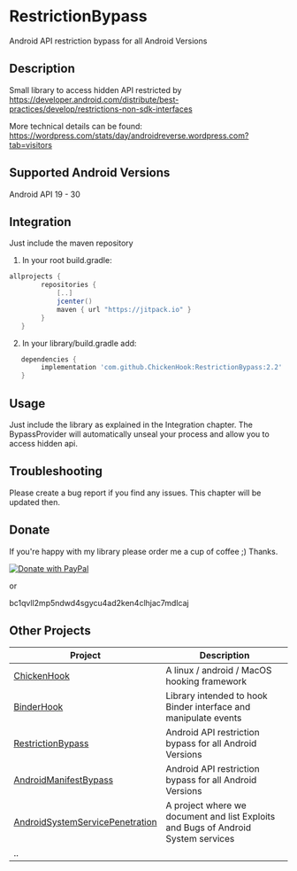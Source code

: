 # RestrictionBypass
Android API restriction bypass for all Android Versions

## Description

Small library to access hidden API restricted by https://developer.android.com/distribute/best-practices/develop/restrictions-non-sdk-interfaces

More technical details can be found: https://wordpress.com/stats/day/androidreverse.wordpress.com?tab=visitors

## Supported Android Versions

Android API 19 - 30


## Integration

Just include the maven repository

1) In your root build.gradle:
```groovy
allprojects {
        repositories {
            [..]
            jcenter()
            maven { url "https://jitpack.io" }
        }
   }
```
2) In your library/build.gradle add:
```groovy
   dependencies {
        implementation 'com.github.ChickenHook:RestrictionBypass:2.2'
   }
```
## Usage

Just include the library as explained in the Integration chapter.
The BypassProvider will automatically unseal your process and allow you to access hidden api.

## Troubleshooting

Please create a bug report if you find any issues. This chapter will be updated then.


## Donate

If you're happy with my library please order me a cup of coffee ;) Thanks.

[![Donate with PayPal](https://raw.githubusercontent.com/stefan-niedermann/paypal-donate-button/master/paypal-donate-button.png)](https://www.paypal.com/cgi-bin/webscr?cmd=_s-xclick&hosted_button_id=8UH5MBVYM3J36)

or

bc1qvll2mp5ndwd4sgycu4ad2ken4clhjac7mdlcaj

## Other Projects

| Project                                                                                 | Description                                                                       |
|-----------------------------------------------------------------------------------------|-----------------------------------------------------------------------------------|
| [ChickenHook](https://github.com/ChickenHook/ChickenHook)                               | A linux / android / MacOS hooking framework                                       |
| [BinderHook](https://github.com/ChickenHook/BinderHook)                                 | Library intended to hook Binder interface and manipulate events                   |
| [RestrictionBypass](https://github.com/ChickenHook/RestrictionBypass)                   | Android API restriction bypass for all Android Versions                           |
| [AndroidManifestBypass](https://github.com/ChickenHook/AndroidManifestBypass)           | Android API restriction bypass for all Android Versions                           |
| [AndroidSystemServicePenetration](https://github.com/ChickenHook/AndroidSystemServicePenetration) | A project where we document and list Exploits and Bugs of Android System services |
| ..                                                                                      |                                                                                   |
